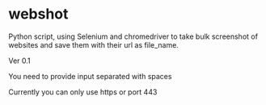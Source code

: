 # webshot
Python script, using Selenium and chromedriver to take bulk screenshot of websites and save them with their url as file_name.


Ver 0.1

You need to provide input separated with spaces

Currently you can only use https or port 443
